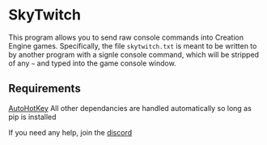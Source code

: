 # SkyTwitch
This program allows you to send raw console commands into Creation Engine games. Specifically, the file `skytwitch.txt` is meant to be written to by another program with a signle console command, which will be stripped of any `~` and typed into the game console window.
## Requirements
[AutoHotKey](https://www.autohotkey.com/)
All other dependancies are handled automatically so long as pip is installed

If you need any help, join the [discord](https://discord.gg/zxDnYSvMNw)
